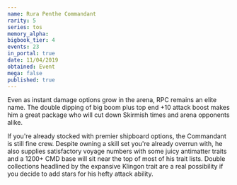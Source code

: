 ```yaml
---
name: Rura Penthe Commandant
rarity: 5
series: tos
memory_alpha:
bigbook_tier: 4
events: 23
in_portal: true
date: 11/04/2019
obtained: Event
mega: false
published: true
---
```


Even as instant damage options grow in the arena, RPC remains an elite name. The double dipping of big boom plus top end +10 attack boost makes him a great package who will cut down Skirmish times and arena opponents alike. 

If you're already stocked with premier shipboard options, the Commandant is still fine crew. Despite owning a skill set you're already overrun with, he also supplies satisfactory voyage numbers with some juicy antimatter traits and a 1200+ CMD base will sit near the top of most of his trait lists. Double collections headlined by the expansive Klingon trait are a real possibility if you decide to add stars for his hefty attack ability.
